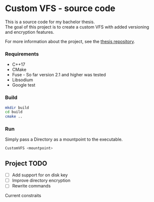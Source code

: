 # Custom VFS - source code

This is a source code for my bachelor thesis.  
The goal of this project is to create a custom VFS with added versioning and encryption features.

For more information about the project, see
the [thesis repository](https://gitlab.mff.cuni.cz/teaching/theses/yaghob/vesely-milan/thesis).

### Requirements

* C++17
* CMake
* Fuse - So far version 2.1 and higher was tested
* Libsodium
* Google test

### Build

```bash
mkdir build
cd build
cmake .. 
````

### Run

Simply pass a Directory as a mountpoint to the executable.

```bash
CustomVFS <mountpoint>
```

## Project TODO

- [ ] Add support for on disk key
- [ ] Improve directory encryption
- [ ] Rewrite commands

Current constraits


